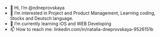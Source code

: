 - 👋 Hi, I’m @ndneprovskaya
- 👀 I’m interested in Project and Product Management, Learning coding, Stocks and Deutsch language.
- 🌱 I’m currently learning iOS and WEB Developing
- 📫 How to reach me: linkedin.com/in/natalia-dneprovskaya-9526151b

<!---
ndneprovskaya/ndneprovskaya is a ✨ special ✨ repository because its `README.md` (this file) appears on your GitHub profile.
You can click the Preview link to take a look at your changes.
--->
